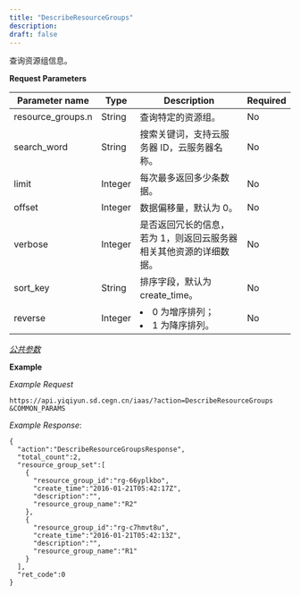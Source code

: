 ```yaml
---
title: "DescribeResourceGroups"
description: 
draft: false
---
```




查询资源组信息。

**Request Parameters**

| Parameter name | Type | Description | Required |
| --- | --- | --- | --- |
| resource_groups.n | String | 查询特定的资源组。 | No |
| search_word | String | 搜索关键词，支持云服务器 ID，云服务器名称。 | No |
| limit | Integer | 每次最多返回多少条数据。 | No |
| offset | Integer | 数据偏移量，默认为 0。 | No |
| verbose | Integer | 是否返回冗长的信息，若为 1，则返回云服务器相关其他资源的详细数据。 | No |
| sort_key | String | 排序字段，默认为 create_time。 | No |
| reverse | Integer | <li>0 为增序排列；<li>1 为降序排列。 | No |

[_公共参数_](../../../parameters/)

**Example**

_Example Request_

```
https://api.yiqiyun.sd.cegn.cn/iaas/?action=DescribeResourceGroups
&COMMON_PARAMS
```

_Example Response_:

```
{
  "action":"DescribeResourceGroupsResponse",
  "total_count":2,
  "resource_group_set":[
    {
      "resource_group_id":"rg-66yplkbo",
      "create_time":"2016-01-21T05:42:17Z",
      "description":"",
      "resource_group_name":"R2"
    },
    {
      "resource_group_id":"rg-c7hmvt8u",
      "create_time":"2016-01-21T05:42:13Z",
      "description":"",
      "resource_group_name":"R1"
    }
  ],
  "ret_code":0
}
```
